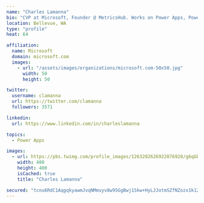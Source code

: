 ```yaml
---
name: "Charles Lamanna"
bio: "CVP at Microsoft, Founder @ MetricsHub. Works on Power Apps, Power Automate, Power Virtual Agent, Common Data Service and Dynamics 365."
location: Bellevue, WA
type: "profile"
heat: 64

affiliation:
  name: Microsoft
  domain: microsoft.com
  images:
    - url: "/assets/images/organizations/microsoft.com-50x50.jpg"
      width: 50
      height: 50

twitter:
  username: clamanna
  url: https://twitter.com/clamanna
  followers: 3571

linkedin:
  url: https://www.linkedin.com/in/charleslamanna

topics:
  - Power Apps

images:
  - url: https://pbs.twimg.com/profile_images/1263202626922876928/g6qGbHZ-_400x400.jpg
    width: 400
    height: 400
    isCached: true
    title: "Charles Lamanna"

secured: "tcnu6RdC1AqgqkyawmJvqNMmvyv8w95GgBwj1Skw+HyLJJotmSZfNZozx1k12wsH6rrNZctjLsYeiXtmbueaEp5Un2YtiOK4CA7jG+cO8gc7YPhTLg3s6mYno0NfJD1lEW1UXKhG8ARnWd5KtzNewAXtMR3/0NznWe8YQVcJj4VI5vtWnMghYr5CAVLubLwit8/6DKaGPm7Vmd8SJHmiCQgSh0FGzH4qpb/AeIUbML/gbbFuPeUnGY5G++J9WY6BLfgMiowcyNGgC2BDDYs6tBkP5cZ4eQ2dum2LC63SvyLSjTMFlR9PnwqJH1u9HhU1YfNr5Ob7xfRP8n5vldwkhCGTCMW+byYZmmmkzAL88sfJYk7TJ7PpSLfmPE7QP5QOHq+DzRFhrmB0lZjoHHiwffYdYo9riRUqld4VQhGsEUw=;mYKDfihphbZ62cnLuBsCpg=="
---
```


